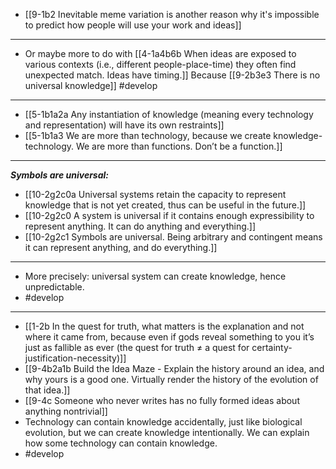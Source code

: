 - [[9-1b2 Inevitable meme variation is another reason why it's impossible to predict how people will use your work and ideas]]
---
- Or maybe more to do with [[4-1a4b6b When ideas are exposed to various contexts (i.e., different people-place-time) they often find unexpected match. Ideas have timing.]] Because [[9-2b3e3 There is no universal knowledge]] #develop
---
- [[5-1b1a2a Any instantiation of knowledge (meaning every technology and representation) will have its own restraints]]
- [[5-1b1a3 We are more than technology, because we create knowledge-technology. We are more than functions. Don’t be a function.]]
---
***Symbols are universal:***
- [[10-2g2c0a Universal systems retain the capacity to represent knowledge that is not yet created, thus can be useful in the future.]]
- [[10-2g2c0 A system is universal if it contains enough expressibility to represent anything. It can do anything and everything.]]
- [[10-2g2c1 Symbols are universal. Being arbitrary and contingent means it can represent anything, and do everything.]]
---
- More precisely: universal system can create knowledge, hence unpredictable.
- #develop
---
- [[1-2b In the quest for truth, what matters is the explanation and not where it came from, because even if gods reveal something to you it’s just as fallible as ever (the quest for truth ≠ a quest for certainty-justification-necessity)]]
- [[9-4b2a1b Build the Idea Maze - Explain the history around an idea, and why yours is a good one. Virtually render the history of the evolution of that idea.]]
- [[9-4c Someone who never writes has no fully formed ideas about anything nontrivial]]
- Technology can contain knowledge accidentally, just like biological evolution, but we can create knowledge intentionally. We can explain how some technology can contain knowledge.
- #develop
